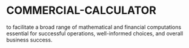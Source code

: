 # COMMERCIAL-CALCULATOR
to facilitate a broad range of mathematical and financial computations essential for successful operations, well-informed choices, and overall business  success.







